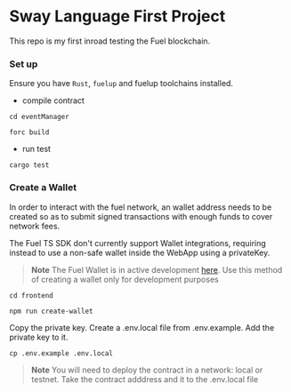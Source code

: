 # Sway Language First Project

This repo is my first inroad testing the Fuel blockchain.

### Set up

Ensure you have `Rust`, `fuelup` and fuelup toolchains installed.

- compile contract

`cd eventManager`

`forc build`

- run test

`cargo test`

### Create a Wallet

In order to interact with the fuel network, an wallet address needs to be created so as to submit signed transactions with enough funds to cover network fees.

The Fuel TS SDK don't currently support Wallet integrations, requiring instead to use a non-safe wallet inside the WebApp using a privateKey.

> **Note**
> The Fuel Wallet is in active development [here](https://github.com/FuelLabs/fuels-wallet).
> Use this method of creating a wallet only for development purposes

`cd frontend`

`npm run create-wallet`

Copy the private key. Create a .env.local file from .env.example. Add the private key to it.

`cp .env.example .env.local`

> **Note**
> You will need to deploy the contract in a network: local or testnet. Take the contract adddress and it to the .env.local file
